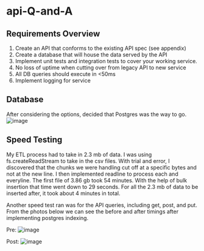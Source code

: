 # api-Q-and-A
## Requirements Overview
1. Create an API that conforms to the existing API spec (see appendix)
2. Create a database that will house the data served by the API
3. Implement unit tests and integration tests to cover your working service.
4. No loss of uptime when cutting over from legacy API to new service
5. All DB queries should execute in <50ms
6. Implement logging for service

## Database

After considering the options, decided that Postgres was the way to go.
![image](https://user-images.githubusercontent.com/91281587/152913139-f4f008f0-654d-41eb-b84e-50a1e3c715d0.png)


## Speed Testing

My ETL process had to take in 2.3 mb of data. I was using fs.createReadStream to take in the csv files. With trial and error, I discovered that the chunks we were handling cut off at a specific bytes and not at the new line. I then implemented readline to process each and everyline. The first file of 3.86 gb took 54 minutes. With the help of bulk insertion that time went down to 29 seconds. For all the 2.3 mb of data to be inserted after, it took about 4 minutes in total.

Another speed test ran was for the API queries, including get, post, and put. From the photos below we can see the before and after timings after implementing postgres indexing. 

Pre:
![image](https://user-images.githubusercontent.com/91281587/152913870-8df1227f-2bf9-4d93-968a-1600df6b4938.png)

Post:
![image](https://user-images.githubusercontent.com/91281587/152913900-5fc06a80-0ec8-469f-888f-821d99ef8bf9.png)
